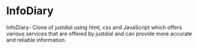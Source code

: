 # InfoDiary
InfoDiary- Clone of justdial using html, css and JavaScript which offers various services that are offered by justdial and can provide more accurate and reliable information.
